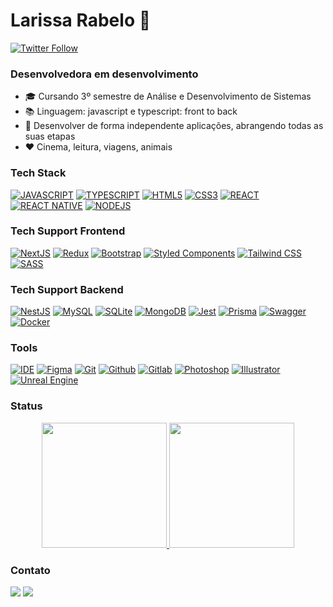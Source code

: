 # Larissa Rabelo 👋

 [![Twitter Follow](https://img.shields.io/twitter/follow/laripeanuts?color=1DA1F2&logo=twitter&style=for-the-badge)](https://twitter.com/intent/follow?original_referer=https%3A%2F%2Fgithub.com%2FcodeSTACKr&screen_name=laripeanuts)

### Desenvolvedora em desenvolvimento

- 🎓 Cursando 3º semestre de Análise e Desenvolvimento de Sistemas
- 📚 Linguagem: javascript e typescript: front to back
- 🎯 Desenvolver de forma independente aplicações, abrangendo todas as suas etapas
- ❤️ Cinema, leitura, viagens, animais
<!-- - 👉 [Currículo](https://laripeanuts.github.io/raroacademy-curriculo/) 13/03/2022 -->

### Tech Stack

[![JAVASCRIPT](https://img.shields.io/badge/JavaScript-F7DF1E?style=for-the-badge&logo=javascript&logoColor=white)](https://developer.mozilla.org/pt-BR/docs/Web/JavaScript)
[![TYPESCRIPT](https://img.shields.io/badge/TypeScript-007ACC?style=for-the-badge&logo=typescript&logoColor=white)](https://www.typescriptlang.org/)
[![HTML5](https://img.shields.io/badge/HTML5-E34F26?style=for-the-badge&logo=html5&logoColor=white)](https://developer.mozilla.org/pt-BR/docs/Web/HTML)
[![CSS3](https://img.shields.io/badge/CSS3-1572B6?style=for-the-badge&logo=css3&logoColor=white)](https://developer.mozilla.org/pt-BR/docs/Web/CSS)
[![REACT](https://img.shields.io/badge/React-61DAFB?style=for-the-badge&logo=react&logoColor=white)](https://https://reactjs.org/)
[![REACT NATIVE](https://img.shields.io/badge/React_Native-20232A?style=for-the-badge&logo=react&logoColor=61DAFB)](https://reactnative.dev/)
[![NODEJS](https://img.shields.io/badge/Node.js-339933?style=for-the-badge&logo=nodedotjs&logoColor=white)](https://nextjs.org/)
<!-- [![Svelte](https://img.shields.io/badge/Svelte-4A4A55?style=for-the-badge&logo=svelte&logoColor=FF3E00)](https://svelte.dev/) -->

### Tech Support Frontend

[![NextJS](https://img.shields.io/badge/next.js-000000?style=for-the-badge&logo=nextdotjs&logoColor=white)](https://nextjs.org/)
[![Redux](https://img.shields.io/badge/Redux-593D88?style=for-the-badge&logo=redux&logoColor=white)](https://redux.js.org/)
[![Bootstrap](https://img.shields.io/badge/Bootstrap-563D7C?style=for-the-badge&logo=bootstrap&logoColor=white)](https://getbootstrap.com/)
[![Styled Components](https://img.shields.io/badge/styled--components-DB7093?style=for-the-badge&logo=styled-components&logoColor=white)](https://styled-components.com/)
[![Tailwind CSS](https://img.shields.io/badge/Tailwind_CSS-38B2AC?style=for-the-badge&logo=tailwind-css&logoColor=white)](https://tailwindcss.com/)
[![SASS](https://img.shields.io/badge/Sass-CC6699?style=for-the-badge&logo=sass&logoColor=white)](https://sass-lang.com/)
<!-- [![Strapi](https://img.shields.io/badge/strapi-2e7eea?style=for-the-badge&logo=strapi&logoColor=white)](https://strapi.io/) -->

### Tech Support Backend

[![NestJS](https://img.shields.io/badge/nestjs-E0234E?style=for-the-badge&logo=nestjs&logoColor=white)](https://jestjs.io/)
[![MySQL](https://img.shields.io/badge/MySQL-005C84?style=for-the-badge&logo=mysql&logoColor=white)](https://www.mysql.com/)
[![SQLite](https://img.shields.io/badge/SQLite-07405E?style=for-the-badge&logo=sqlite&logoColor=white)](https://www.sqlite.org/index.html)
[![MongoDB](https://img.shields.io/badge/MongoDB-4EA94B?style=for-the-badge&logo=mongodb&logoColor=white)](https://www.mongodb.com/)
[![Jest](https://img.shields.io/badge/Jest-C21325?style=for-the-badge&logo=jest&logoColor=white)](https://jestjs.io/)
[![Prisma](https://img.shields.io/badge/Prisma-3982CE?style=for-the-badge&logo=Prisma&logoColor=white)](https://prisma.pub/)
[![Swagger](https://img.shields.io/badge/Swagger-85EA2D?style=for-the-badge&logo=swagger&logoColor=white)](https://swagger.io/)
[![Docker](https://img.shields.io/badge/Docker-2496ED?style=for-the-badge&logo=docker&logoColor=white)](https://www.docker.com/)
<!-- [![GraphQL](https://img.shields.io/badge/GraphQl-E10098?style=for-the-badge&logo=graphql&logoColor=white)](https://graphql.org/) -->
<!-- [![Kubernetes](https://img.shields.io/badge/Kubernetes-326CE5?style=for-the-badge&logo=kubernetes&logoColor=white)](https://kubernetes.io/)
[![AWS](https://img.shields.io/badge/Amazon_AWS-232F3E?style=for-the-badge&logo=amazon-aws&logoColor=white)](https://aws.amazon.com/pt/) -->
### Tools

[![IDE](https://img.shields.io/badge/VSCode-0078D4?style=for-the-badge&logo=visual%20studio%20code&logoColor=white)](https://code.visualstudio.com/)
[![Figma](https://img.shields.io/badge/Figma-F24E1E?style=for-the-badge&logo=figma&logoColor=white)](https://www.figma.com/)
[![Git](https://img.shields.io/badge/Git-E34F26?style=for-the-badge&logo=git&logoColor=white)](https://git-scm.com/)
[![Github](https://img.shields.io/badge/Github-121212?style=for-the-badge&logo=github&logoColor=white)](https://github.com/)
[![Gitlab](https://img.shields.io/badge/GitLab-330F63?style=for-the-badge&logo=gitlab&logoColor=white)](https://gitlab.com/)
[![Photoshop](https://img.shields.io/badge/Adobe%20Photoshop-31A8FF?style=for-the-badge&logo=Adobe%20Photoshop&logoColor=black)](https://adobe.com/photoshop)
[![Illustrator](https://img.shields.io/badge/Adobe%20Illustrator-FF9A00?style=for-the-badge&logo=adobe%20illustrator&logoColor=white)](https://adobe.com/illustrator)
[![Unreal Engine](https://img.shields.io/badge/-Unreal%20Engine-313131?style=for-the-badge&logo=unreal-engine&logoColor=white)](https://www.unrealengine.com/)

### Status

<p align="center">
<a href="https://github.com/laripeanuts">
   <img height="200em" src="https://api.githubtrends.io/user/svg/laripeanuts/langs?time_range=one_year&theme=dark"/>
  <img height="200em" src="https://github-readme-stats.vercel.app/api?username=laripeanuts&show_icons=true&theme=dark"/>
</a>
</p>

### Contato

<p align="left">
  <a target="_blank" href="https://www.linkedin.com/in/larissarabelolf/" alt="Linkedin">
  <img src="https://img.shields.io/badge/LinkedIn-0077B5?style=for-the-badge&logo=linkedin&logoColor=white" target="_blank"></a>
   <a target="_blank" href="mailto:larissarabelolf@gmail.com" alt="E-mail">
  <img src="https://img.shields.io/badge/Gmail-D14836?style=for-the-badge&logo=gmail&logoColor=white" target="_blank"></a>
</p>
